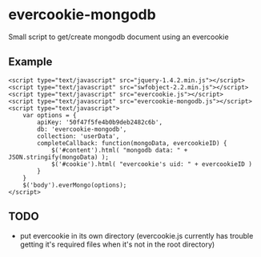 evercookie-mongodb
==================

Small script to get/create mongodb document using an evercookie

## Example

	<script type="text/javascript" src="jquery-1.4.2.min.js"></script>
	<script type="text/javascript" src="swfobject-2.2.min.js"></script>
	<script type="text/javascript" src="evercookie.js"></script>
	<script type="text/javascript" src="evercookie-mongodb.js"></script>
	<script type="text/javascript">
	    var options = {
	        apiKey: '50f47f5fe4b0b9deb2482c6b',
	        db: 'evercookie-mongodb',
	        collection: 'userData',
	        completeCallback: function(mongoData, evercookieID) {
	            $('#content').html( "mongodb data: " + JSON.stringify(mongoData) );
	            $('#cookie').html( "evercookie's uid: " + evercookieID )
	        }
	    }
	    $('body').everMongo(options);
	</script>


## TODO

- put evercookie in its own directory (evercookie.js currently has trouble getting it's required files when it's not in the root directory)
